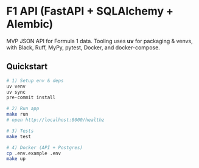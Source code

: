 # F1 API (FastAPI + SQLAlchemy + Alembic)

MVP JSON API for Formula 1 data. Tooling uses **uv** for packaging & venvs, with Black, Ruff, MyPy, pytest, Docker, and docker-compose.

## Quickstart

```bash
# 1) Setup env & deps
uv venv
uv sync
pre-commit install

# 2) Run app
make run
# open http://localhost:8000/healthz

# 3) Tests
make test

# 4) Docker (API + Postgres)
cp .env.example .env
make up
```
